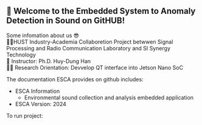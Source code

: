 ## 🤗 Welcome to the Embedded System to Anomaly Detection in Sound on GitHUB!  
Some infomation about us 😎  
🙋‍♀️HUST Industry-Academia Collaboretion Project betwwen Signal Processing and Radio Communication Laboratory and SI Synergy Technology  
🧙 Instructor: Ph.D. Huy-Dung Han  
👩‍💻 Research Orientation: Devvelop QT interface into Jetson Nano SoC  

The documentation ESCA provides on github includes:
* ESCA Information
  * Environmental sound collection and analysis embedded application
* ESCA Version: 2024

To run project:

